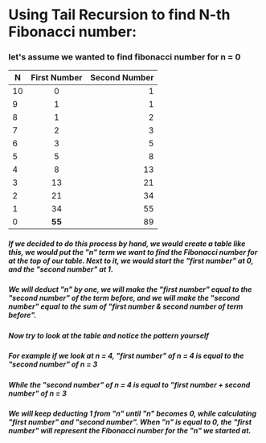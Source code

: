 # Using Tail Recursion to find N-th Fibonacci number:
### let's assume we wanted to find fibonacci number for n = 0

| N        | First Number           | Second Number  |
| ------------- |:-------------:| -----:|
|10      | 0 | 1 |
|9      | 1 | 1 |
|8      | 1 | 2 |
|7      | 2 | 3 |
|6      | 3 | 5 |
|5      | 5 | 8 |
|4      | 8 | 13 |
|3      | 13 | 21 |
|2      | 21 | 34 |
|1      | 34 | 55 |
|0      | **55** | 89 |

##### If we decided to do this process by hand, we would create a table like this, we would put the "n" term we want to find the Fibonacci number for at the top of our table. Next to it, we would start the "first number" at 0, and the "second number" at 1.
##### We will deduct "n" by one, we will make the "first number" equal to the "second number" of the term before, and we will make the "second number" equal to the sum of "first number & second number of term before".

##### Now try to look at the table and notice the pattern yourself
##### For example if we look at n = 4, "first number" of n = 4 is equal to the "second number" of n = 3
##### While the "second number" of n = 4 is equal to "first number + second number" of n = 3
##### We will keep deducting 1 from "n" until "n" becomes 0, while calculating "first number" and "second number". When "n" is equal to 0, the "first number" will represent the Fibonacci number for the "n" we started at.



